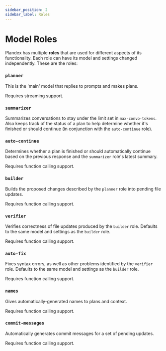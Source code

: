 ```yaml
---
sidebar_position: 2
sidebar_label: Roles
---
```


# Model Roles

Plandex has multiple **roles** that are used for different aspects of its functionality. Each role can have its model and settings changed independently. These are the roles:

### `planner`

This is the 'main' model that replies to prompts and makes plans.

Requires streaming support.

### `summarizer`

Summarizes conversations to stay under the limit set in `max-convo-tokens`. Also keeps track of the status of a plan to help determine whether it's finished or should continue (in conjunction with the `auto-continue` role).


### `auto-continue`

Determines whether a plan is finished or should automatically continue based on the previous response and the `summarizer` role's latest summary.

Requires function calling support.

### `builder`

Builds the proposed changes described by the `planner` role into pending file updates.

Requires function calling support.

### `verifier`

Verifies correctness of file updates produced by the `builder` role. Defaults to the same model and settings as the `builder` role.

Requires function calling support.

### `auto-fix`

Fixes syntax errors, as well as other problems identified by the `verifier` role. Defaults to the same model and settings as the `builder` role.

Requires function calling support.

### `names`

Gives automatically-generated names to plans and context.

Requires function calling support.

### `commit-messages`

Automatically generates commit messages for a set of pending updates.

Requires function calling support.
